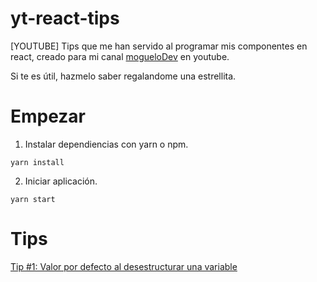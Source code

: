 # yt-react-tips

[YOUTUBE] Tips que me han servido al programar mis componentes en react, creado para mi canal [mogueloDev](https://www.youtube.com/channel/UC7We0v9R6p88V7op23oCnWw) en youtube.

Si te es útil, hazmelo saber regalandome una estrellita.

# Empezar

1. Instalar dependiencias con yarn o npm.

```
yarn install
```

2. Iniciar aplicación.

```
yarn start
```

# Tips

[Tip #1: Valor por defecto al desestructurar una variable](https://www.youtube.com/watch?v=T0ewUhBr0Xo)
